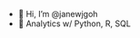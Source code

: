 - 👋 Hi, I’m @janewjgoh
- 🌱 Analytics w/ Python, R, SQL


<!---
janewjgoh/janewjgoh is a ✨ special ✨ repository because its `README.md` (this file) appears on your GitHub profile.
You can click the Preview link to take a look at your changes.
--->
